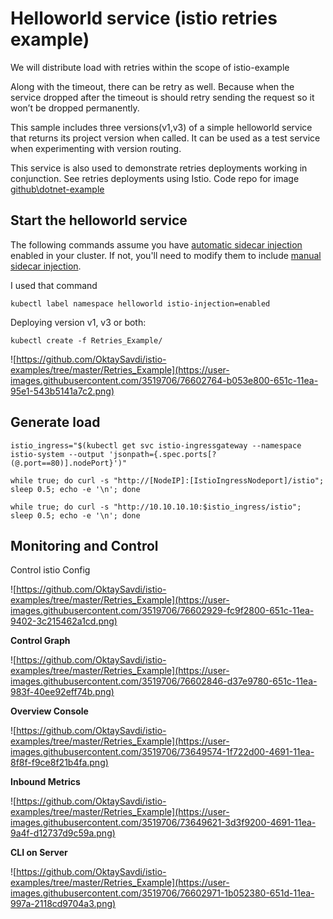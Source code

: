 

# Helloworld service (istio retries example)

We will distribute load with retries within the scope of istio-example

Along with the timeout, there can be retry as well.
Because when the service dropped after the timeout is should retry sending the request so it won’t be dropped permanently.

This sample includes three versions(v1,v3) of a simple helloworld service that returns its project version when called. It can be used as a test service when experimenting with version routing.

This service is also used to demonstrate  retries deployments working in conjunction. See retries deployments using Istio. Code repo for image [github\dotnet-example](https://github.com/OktaySavdi/dotnet-example)

## Start the helloworld service

The following commands assume you have [automatic sidecar injection](https://istio.io/docs/setup/additional-setup/sidecar-injection/#automatic-sidecar-injection) enabled in your cluster. If not, you'll need to modify them to include [manual sidecar injection](https://istio.io/docs/setup/additional-setup/sidecar-injection/#manual-sidecar-injection).

I used that command

    kubectl label namespace helloworld istio-injection=enabled

Deploying version v1, v3 or both:

    kubectl create -f Retries_Example/

![https://github.com/OktaySavdi/istio-examples/tree/master/Retries_Example](https://user-images.githubusercontent.com/3519706/76602764-b053e800-651c-11ea-95e1-543b5141a7c2.png)


## Generate load

    istio_ingress="$(kubectl get svc istio-ingressgateway --namespace istio-system --output 'jsonpath={.spec.ports[?(@.port==80)].nodePort}')"
    
    while true; do curl -s "http://[NodeIP]:[IstioIngressNodeport]/istio"; sleep 0.5; echo -e '\n'; done
    
    while true; do curl -s "http://10.10.10.10:$istio_ingress/istio"; sleep 0.5; echo -e '\n'; done 

## Monitoring and Control

Control istio Config

![https://github.com/OktaySavdi/istio-examples/tree/master/Retries_Example](https://user-images.githubusercontent.com/3519706/76602929-fc9f2800-651c-11ea-9402-3c215462a1cd.png)


**Control Graph**

![https://github.com/OktaySavdi/istio-examples/tree/master/Retries_Example](https://user-images.githubusercontent.com/3519706/76602846-d37e9780-651c-11ea-983f-40ee92eff74b.png)

**Overview Console**

![https://github.com/OktaySavdi/istio-examples/tree/master/Retries_Example](https://user-images.githubusercontent.com/3519706/73649574-1f722d00-4691-11ea-8f8f-f9ce8f21b4fa.png)

**Inbound Metrics**

![https://github.com/OktaySavdi/istio-examples/tree/master/Retries_Example](https://user-images.githubusercontent.com/3519706/73649621-3d3f9200-4691-11ea-9a4f-d12737d9c59a.png)

**CLI on Server**

![https://github.com/OktaySavdi/istio-examples/tree/master/Retries_Example](https://user-images.githubusercontent.com/3519706/76602971-1b052380-651d-11ea-997a-2118cd9704a3.png)
